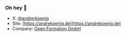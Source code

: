 ### Oh hey 👋

- X: [@andrerkoenig](https://x.com/andrerkoenig)
- Site: [https://andrekoenig.de](https://andrekoenig.de)
- Company: [Open Formation GmbH](https://openformation.io)
